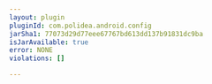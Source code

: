 ```yaml
---
layout: plugin
pluginId: com.polidea.android.config
jarSha1: 77073d29d77eee67767bd613dd137b91831dc9ba
isJarAvailable: true
error: NONE
violations: []

---
```

